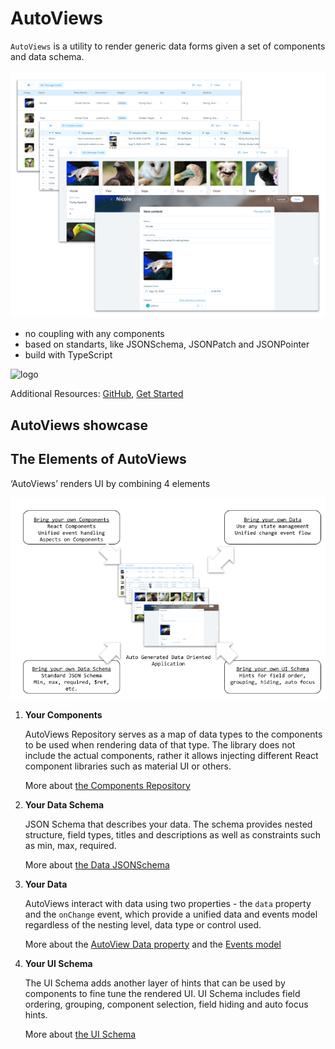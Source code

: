 # AutoViews

`AutoViews` is a utility to render generic data forms given a
set of components and data schema.

![intro 1](../static/auto-views-intro-1.png)

- no coupling with any components
- based on standarts, like JSONSchema, JSONPatch and JSONPointer
- build with TypeScript

![logo](../static/img/logo.svg)

Additional Resources: [GitHub](https://github.com/wix-incubator/autoviews/),
[Get Started](/docs/)

## AutoViews showcase

## The Elements of AutoViews

‘AutoViews’ renders UI by combining 4 elements

![intro 1](../static/auto-views-intro-2.png)

1. **Your Components**

   AutoViews Repository serves as a map of data types to the components to be used when rendering data of that type. The library does not include the actual components, rather it allows injecting different React component libraries such as material UI or others.

   More about [the Components Repository](/docs/entities/components-repo)

2. **Your Data Schema**

   JSON Schema that describes your data.
   The schema provides nested structure, field types, titles and descriptions as well as constraints such as min, max, required.

   More about [the Data JSONSchema](/docs/entities/the-json-schema)

3. **Your Data**

   AutoViews interact with data using two properties - the `data` property and the `onChange` event, which provide a unified data and events model regardless of the nesting level, data type or control used.

   More about the [AutoView Data property](/docs/basic/autoview) and the [Events model](/docs/entities/events)

4. **Your UI Schema**

   The UI Schema adds another layer of hints that can be used by components to fine tune the rendered UI. UI Schema includes field ordering, grouping, component selection, field hiding and auto focus hints.

   More about [the UI Schema](/docs/entities/ui-schema)
